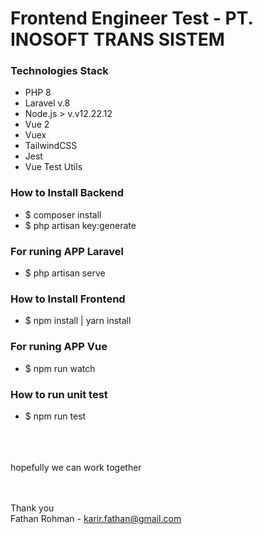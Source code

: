 # Frontend Engineer Test - PT. INOSOFT TRANS SISTEM

### Technologies Stack 
- PHP 8
- Laravel v.8
- Node.js > v.v12.22.12
- Vue 2
- Vuex
- TailwindCSS
- Jest
- Vue Test Utils

### How to Install Backend
- $ composer install
- $ php artisan key:generate

### For runing APP Laravel 
- $ php artisan serve

### How to Install Frontend
- $ npm install | yarn install 

### For runing APP Vue
- $ npm run watch

### How to run unit test
- $ npm run test


<br>
<br>
<br>
hopefully we can work together
<br>
<br>
<br>

Thank you 
<br>
Fathan Rohman - karir.fathan@gmail.com